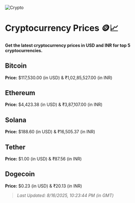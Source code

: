 
![Crypto](https://www.techguide.com.au/wp-content/uploads/2020/11/crypto3.jpeg)

# Cryptocurrency Prices 🪙📈

#### Get the latest cryptocurrency prices in USD and INR for top 5 cryptocurrencies.

## Bitcoin

**Price:** $117,530.00 (in USD) & ₹1,02,85,527.00 (in INR)

## Ethereum

**Price:** $4,423.38 (in USD) & ₹3,87,107.00 (in INR)

## Solana

**Price:** $188.60 (in USD) & ₹16,505.37 (in INR)

## Tether

**Price:** $1.00 (in USD) & ₹87.56 (in INR)

## Dogecoin

**Price:** $0.23 (in USD) & ₹20.13 (in INR)

> _Last Updated: 8/16/2025, 10:23:44 PM (in GMT)_
